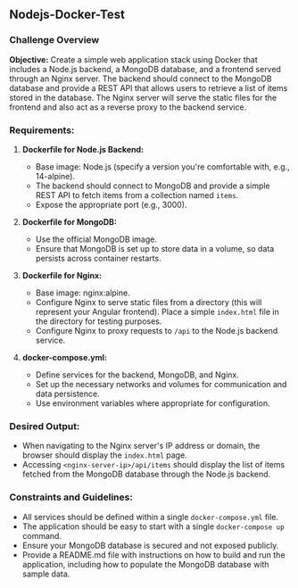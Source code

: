 ## Nodejs-Docker-Test

### Challenge Overview

**Objective:** Create a simple web application stack using Docker that includes a Node.js backend, a MongoDB database, and a frontend served through an Nginx server. The backend should connect to the MongoDB database and provide a REST API that allows users to retrieve a list of items stored in the database. The Nginx server will serve the static files for the frontend and also act as a reverse proxy to the backend service.

### Requirements:

1. **Dockerfile for Node.js Backend:**
   - Base image: Node.js (specify a version you're comfortable with, e.g., 14-alpine).
   - The backend should connect to MongoDB and provide a simple REST API to fetch items from a collection named `items`.
   - Expose the appropriate port (e.g., 3000).

2. **Dockerfile for MongoDB:**
   - Use the official MongoDB image.
   - Ensure that MongoDB is set up to store data in a volume, so data persists across container restarts.

3. **Dockerfile for Nginx:**
   - Base image: nginx:alpine.
   - Configure Nginx to serve static files from a directory (this will represent your Angular frontend). Place a simple `index.html` file in the directory for testing purposes.
   - Configure Nginx to proxy requests to `/api` to the Node.js backend service.

4. **docker-compose.yml:**
   - Define services for the backend, MongoDB, and Nginx.
   - Set up the necessary networks and volumes for communication and data persistence.
   - Use environment variables where appropriate for configuration.

### Desired Output:

- When navigating to the Nginx server's IP address or domain, the browser should display the `index.html` page.
- Accessing `<nginx-server-ip>/api/items` should display the list of items fetched from the MongoDB database through the Node.js backend.

### Constraints and Guidelines:

- All services should be defined within a single `docker-compose.yml` file.
- The application should be easy to start with a single `docker-compose up` command.
- Ensure your MongoDB database is secured and not exposed publicly.
- Provide a README.md file with instructions on how to build and run the application, including how to populate the MongoDB database with sample data.
